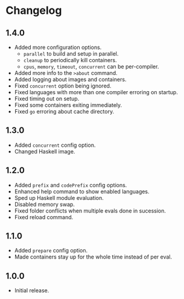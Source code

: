 # Changelog

## 1.4.0

- Added more configuration options.
    - `parallel` to build and setup in parallel.
    - `cleanup` to periodically kill containers.
    - `cpus`, `memory`, `timeout`, `concurrent` can be per-compiler.
- Added more info to the `>about` command.
- Added logging about images and containers.
- Fixed `concurrent` option being ignored.
- Fixed languages with more than one compiler erroring on startup.
- Fixed timing out on setup.
- Fixed some containers exiting immediately.
- Fixed `go` erroring about cache directory.

## 1.3.0

- Added `concurrent` config option.
- Changed Haskell image.

## 1.2.0

- Added `prefix` and `codePrefix` config options.
- Enhanced help command to show enabled languages.
- Sped up Haskell module evaluation.
- Disabled memory swap.
- Fixed folder conflicts when multiple evals done in sucession.
- Fixed reload command.

## 1.1.0

- Added `prepare` config option.
- Made containers stay up for the whole time instead of per eval.

## 1.0.0

- Initial release.

